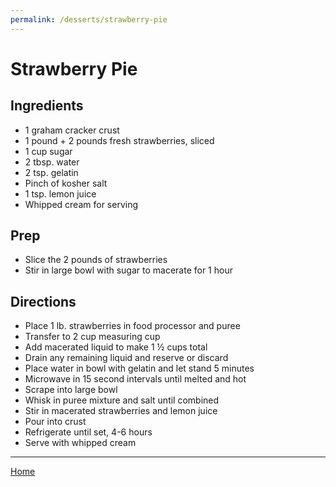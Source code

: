 ```yaml
---
permalink: /desserts/strawberry-pie
---
```

# Strawberry Pie

## Ingredients

- 1 graham cracker crust
- 1 pound + 2 pounds fresh strawberries, sliced
- 1 cup sugar
- 2 tbsp. water
- 2 tsp. gelatin
- Pinch of kosher salt
- 1 tsp. lemon juice
- Whipped cream for serving

## Prep

- Slice the 2 pounds of strawberries
- Stir in large bowl with sugar to macerate for 1 hour

## Directions

- Place 1 lb. strawberries in food processor and puree
- Transfer to 2 cup measuring cup
- Add macerated liquid to make 1 ½ cups total
- Drain any remaining liquid and reserve or discard
- Place water in bowl with gelatin and let stand 5 minutes
- Microwave in 15 second intervals until melted and hot
- Scrape into large bowl
- Whisk in puree mixture and salt until combined
- Stir in macerated strawberries and lemon juice
- Pour into crust
- Refrigerate until set, 4-6 hours
- Serve with whipped cream

---

[Home](https://thomasjbarrett82.github.io)
